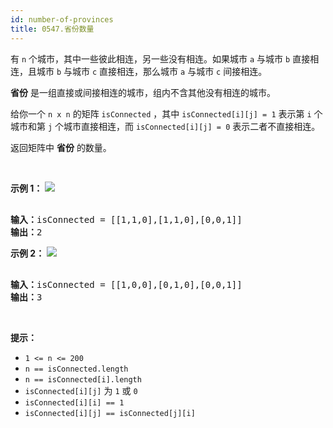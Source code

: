 ```yaml
---
id: number-of-provinces
title: 0547.省份数量
---
```

有 <code>n</code> 个城市，其中一些彼此相连，另一些没有相连。如果城市 <code>a</code> 与城市 <code>b</code> 直接相连，且城市 <code>b</code> 与城市 <code>c</code> 直接相连，那么城市 <code>a</code> 与城市 <code>c</code> 间接相连。

**省份** 是一组直接或间接相连的城市，组内不含其他没有相连的城市。

给你一个 <code>n x n</code> 的矩阵 <code>isConnected</code> ，其中 <code>isConnected[i][j] = 1</code> 表示第 <code>i</code> 个城市和第 <code>j</code> 个城市直接相连，而 <code>isConnected[i][j] = 0</code> 表示二者不直接相连。

返回矩阵中 **省份** 的数量。

 

**示例 1：**
![](https://assets.leetcode.com/uploads/2020/12/24/graph1.jpg)

<pre><br/><strong>输入：</strong>isConnected = [[1,1,0],[1,1,0],[0,0,1]]<br/><strong>输出：</strong>2<br/></pre>

**示例 2：**
![](https://assets.leetcode.com/uploads/2020/12/24/graph2.jpg)

<pre><br/><strong>输入：</strong>isConnected = [[1,0,0],[0,1,0],[0,0,1]]<br/><strong>输出：</strong>3<br/></pre>

 

**提示：**


- <code>1 &lt;= n &lt;= 200</code>
- <code>n == isConnected.length</code>
- <code>n == isConnected[i].length</code>
- <code>isConnected[i][j]</code> 为 <code>1</code> 或 <code>0</code>
- <code>isConnected[i][i] == 1</code>
- <code>isConnected[i][j] == isConnected[j][i]</code>


